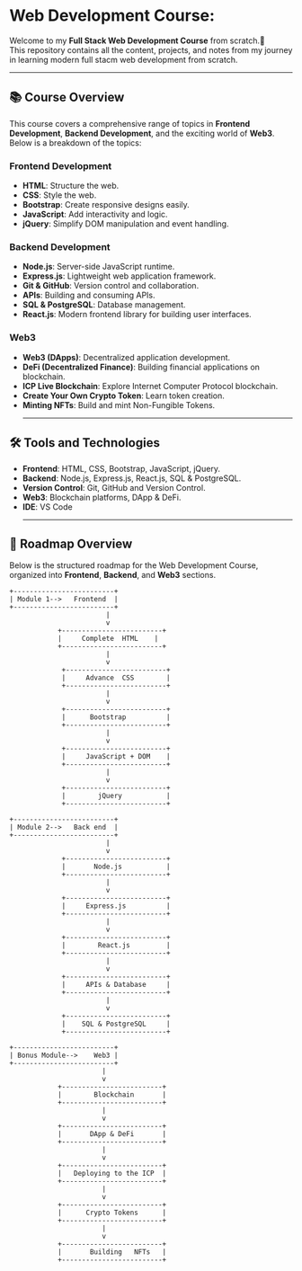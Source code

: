 # Web Development Course:

Welcome to my **Full Stack Web Development Course** from scratch.🚀  
This repository contains all the content, projects, and notes from my journey in learning modern full stacm web development from scratch.
<br> <hr>

## 📚 Course Overview

This course covers a comprehensive range of topics in **Frontend Development**, **Backend Development**, and the exciting world of **Web3**. Below is a breakdown of the topics:

### Frontend Development
- **HTML**: Structure the web.
- **CSS**: Style the web.
- **Bootstrap**: Create responsive designs easily.
- **JavaScript**: Add interactivity and logic.
- **jQuery**: Simplify DOM manipulation and event handling.

### Backend Development
- **Node.js**: Server-side JavaScript runtime.
- **Express.js**: Lightweight web application framework.
- **Git & GitHub**: Version control and collaboration.
- **APIs**: Building and consuming APIs.
- **SQL & PostgreSQL**: Database management.
- **React.js**: Modern frontend library for building user interfaces.

### Web3
- **Web3 (DApps)**: Decentralized application development.
- **DeFi (Decentralized Finance)**: Building financial applications on blockchain.
- **ICP Live Blockchain**: Explore Internet Computer Protocol blockchain.
- **Create Your Own Crypto Token**: Learn token creation.
- **Minting NFTs**: Build and mint Non-Fungible Tokens.
<br> <hr>

## 🛠️ Tools and Technologies

- **Frontend**: HTML, CSS, Bootstrap, JavaScript, jQuery.
- **Backend**: Node.js, Express.js, React.js, SQL & PostgreSQL.
- **Version Control**: Git, GitHub and Version Control.
- **Web3**: Blockchain platforms, DApp & DeFi.
- **IDE**: VS Code 
<br> <hr>

## 📂 Roadmap Overview
Below is the structured roadmap for the Web Development Course, organized into **Frontend**, **Backend**, and **Web3** sections.
~~~
+-------------------------+
| Module 1-->   Frontend  |
+-------------------------+
                        |
                        v
            +-------------------------+
            |     Complete  HTML    |
            +-------------------------+
                        |
                        v
             +-------------------------+
             |     Advance  CSS        |
             +-------------------------+
                        |
                        v
             +-------------------------+
             |      Bootstrap          |
             +-------------------------+
                        |
                        v
             +-------------------------+
             |     JavaScript + DOM    |
             +-------------------------+
                        |
                        v
             +-------------------------+
             |        jQuery           |
             +-------------------------+

+-------------------------+
| Module 2-->   Back end  |
+-------------------------+
                        |
                        v
             +-------------------------+
             |       Node.js           |
             +-------------------------+
                        |
                        v
             +-------------------------+
             |     Express.js          |
             +-------------------------+
                        |
                        v
             +-------------------------+
             |        React.js         |
             +-------------------------+
                        |
                        v
             +-------------------------+
             |     APIs & Database     |
             +-------------------------+
                        |
                        v
             +-------------------------+
             |    SQL & PostgreSQL     |
             +-------------------------+

+-------------------------+
| Bonus Module-->    Web3 |
+-------------------------+
                       |
                       v
            +-------------------------+
            |        Blockchain       |
            +-------------------------+
                       |
                       v
            +-------------------------+
            |       DApp & DeFi       |
            +-------------------------+
                       |
                       v
            +-------------------------+
            |   Deploying to the ICP  |
            +-------------------------+
                       |
                       v
            +-------------------------+
            |      Crypto Tokens      |
            +-------------------------+
                       |
                       v
            +-------------------------+
            |       Building   NFTs   |
            +-------------------------+
~~~

